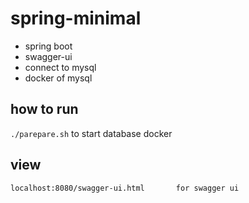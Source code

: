# spring-minimal

- spring boot
- swagger-ui
- connect to mysql
- docker of mysql 

## how to run

`./parepare.sh` to start database docker

## view

```
localhost:8080/swagger-ui.html       for swagger ui

```